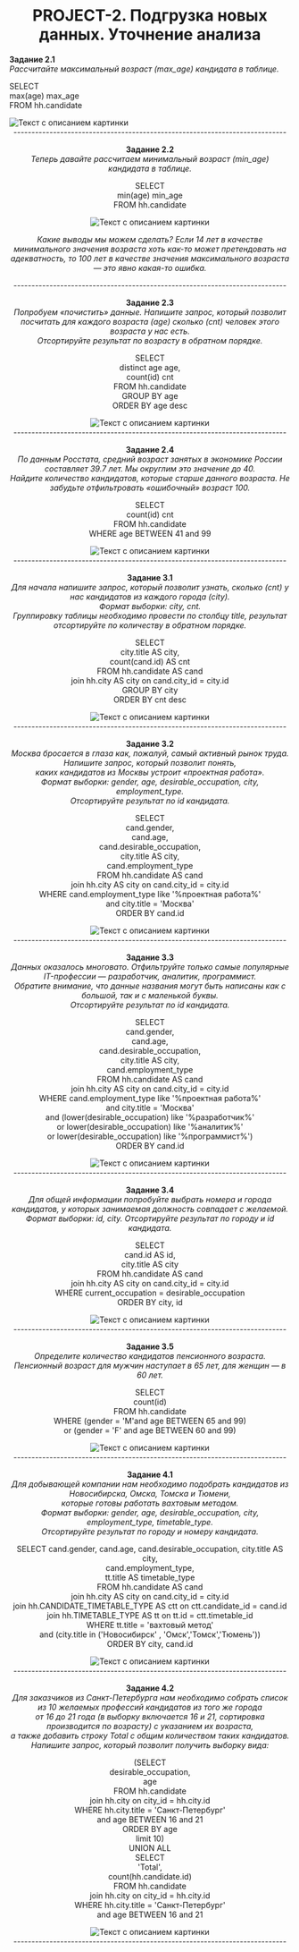 # <center>  PROJECT-2. Подгрузка новых данных. Уточнение анализа  

**Задание 2.1**    
*Рассчитайте максимальный возраст (max_age) кандидата в таблице.*    

SELECT    
    max(age) max_age    
FROM hh.candidate   

<image src="/project_2/images/picture_0.jpg" alt="Текст с описанием картинки">

<center> ----------------------------------------------------------------------------

**Задание 2.2**  
*Теперь давайте рассчитаем минимальный возраст (min_age) кандидата в таблице.*   

SELECT   
    min(age) min_age   
FROM hh.candidate   

<image src="/project_2/images/picture_1.jpg" alt="Текст с описанием картинки">

*Какие выводы мы можем сделать? Если 14 лет в качестве минимального значения возраста хоть как-то может претендовать на адекватность, то 100 лет в качестве значения максимального возраста — это явно какая-то ошибка.*

<center> ----------------------------------------------------------------------------

**Задание 2.3**   
*Попробуем «почистить» данные. Напишите запрос, который позволит посчитать для каждого возраста (age) сколько (cnt) человек этого возраста у нас есть.*   
*Отсортируйте результат по возрасту в обратном порядке.*   

SELECT  
    distinct age age,  
    count(id) cnt  
FROM hh.candidate  
GROUP BY age  
ORDER BY age desc   

<image src="/project_2/images/picture_2.jpg" alt="Текст с описанием картинки">

<center> ----------------------------------------------------------------------------

**Задание 2.4**   
*По данным Росстата, средний возраст занятых в экономике России составляет 39.7 лет. Мы округлим это значение до 40.*   
*Найдите количество кандидатов, которые старше данного возраста. Не забудьте отфильтровать «ошибочный» возраст 100.*

SELECT   
    count(id) cnt   
FROM hh.candidate   
WHERE age BETWEEN 41 and 99   

<image src="/project_2/images/picture_3.jpg" alt="Текст с описанием картинки">

<center> ----------------------------------------------------------------------------

**Задание 3.1**   
*Для начала напишите запрос, который позволит узнать, сколько (cnt) у нас кандидатов из каждого города (city).*    
*Формат выборки: city, cnt.*   
*Группировку таблицы необходимо провести по столбцу title, результат отсортируйте по количеству в обратном порядке.*   

SELECT   
    city.title AS city,   
    count(cand.id) AS cnt   
FROM hh.candidate AS cand   
    join hh.city AS city  on cand.city_id = city.id   
GROUP BY city   
ORDER BY cnt desc   

<image src="/project_2/images/picture_4.jpg" alt="Текст с описанием картинки">

<center> ----------------------------------------------------------------------------

**Задание 3.2**  
*Москва бросается в глаза как, пожалуй, самый активный рынок труда. Напишите запрос, который позволит понять,*   
*каких кандидатов из Москвы устроит «проектная работа».*    
*Формат выборки: gender, age, desirable_occupation, city, employment_type.*  
*Отсортируйте результат по id кандидата.*  

SELECT   
    cand.gender,   
    cand.age,   
    cand.desirable_occupation,    
    city.title AS city,    
    cand.employment_type    
FROM hh.candidate AS cand    
     join hh.city AS city  on cand.city_id = city.id   
WHERE cand.employment_type like '%проектная работа%'    
    and city.title = 'Москва'   
ORDER BY cand.id   

<image src="/project_2/images/picture_5.jpg" alt="Текст с описанием картинки">

<center> ----------------------------------------------------------------------------

**Задание 3.3**  
*Данных оказалось многовато. Отфильтруйте только самые популярные IT-профессии — разработчик, аналитик, программист.*   
*Обратите внимание, что данные названия могут быть написаны как с большой, так и с маленькой буквы.*  
*Отсортируйте результат по id кандидата.*   

SELECT  
    cand.gender,  
    cand.age,  
    cand.desirable_occupation,   
    city.title AS city,    
    cand.employment_type  
FROM hh.candidate AS cand  
     join hh.city AS city  on cand.city_id = city.id  
WHERE cand.employment_type like '%проектная работа%'   
    and city.title = 'Москва'   
    and (lower(desirable_occupation) like  '%разработчик%'   
    or lower(desirable_occupation) like  '%аналитик%'   
    or lower(desirable_occupation) like  '%программист%')   
ORDER BY cand.id   

<image src="/project_2/images/picture_6.jpg" alt="Текст с описанием картинки">

<center> ----------------------------------------------------------------------------

**Задание 3.4**   
*Для общей информации попробуйте выбрать номера и города кандидатов, у которых занимаемая должность совпадает с желаемой.*
*Формат выборки: id, city.*
*Отсортируйте результат по городу и id кандидата.*

SELECT   
    cand.id AS id,  
    city.title AS city   
FROM hh.candidate AS cand   
     join hh.city AS city  on cand.city_id = city.id   
WHERE current_occupation = desirable_occupation    
ORDER BY city, id   

<image src="/project_2/images/picture_7.jpg" alt="Текст с описанием картинки">

<center> ----------------------------------------------------------------------------

**Задание 3.5**  
*Определите количество кандидатов пенсионного возраста.*   
*Пенсионный возраст для мужчин наступает в 65 лет, для женщин — в 60 лет.*  

SELECT  
    count(id)  
FROM hh.candidate   
WHERE (gender = 'M'and  age BETWEEN 65 and 99)   
    or (gender = 'F' and age BETWEEN 60 and 99)  

<image src="/project_2/images/picture_8.jpg" alt="Текст с описанием картинки">

<center> ----------------------------------------------------------------------------

**Задание 4.1**   
*Для добывающей компании нам необходимо подобрать кандидатов из Новосибирска, Омска, Томска и Тюмени,*  
*которые готовы работать вахтовым методом.*   
*Формат выборки: gender, age, desirable_occupation, city, employment_type, timetable_type.*  
*Отсортируйте результат по городу и номеру кандидата.*   

SELECT 
    cand.gender, 
    cand.age, 
    cand.desirable_occupation, 
    city.title AS city,  
    cand.employment_type,  
    tt.title AS timetable_type  
FROM hh.candidate AS cand  
    join hh.city AS city  on cand.city_id = city.id   
    join hh.CANDIDATE_TIMETABLE_TYPE AS ctt on ctt.candidate_id = cand.id  
    join hh.TIMETABLE_TYPE AS tt on tt.id = ctt.timetable_id   
WHERE tt.title = 'вахтовый метод'  
    and (city.title in  ('Новосибирск' , 'Омск','Томск','Тюмень'))   
ORDER BY city, cand.id    

<image src="/project_2/images/picture_9.jpg" alt="Текст с описанием картинки">

<center> ----------------------------------------------------------------------------

**Задание 4.2**   
*Для заказчиков из Санкт-Петербурга нам необходимо собрать список из 10 желаемых профессий кандидатов из того же города*   
*от 16 до 21 года  (в выборку включается 16 и 21, сортировка производится по возрасту) с указанием их возраста,*  
*а также добавить строку Total с общим количеством таких кандидатов.*  
*Напишите запрос, который позволит получить выборку вида:*  

(SELECT  
    desirable_occupation,  
    age  
FROM hh.candidate   
    join hh.city on city_id = hh.city.id  
WHERE hh.city.title = 'Санкт-Петербург'   
    and age BETWEEN 16 and 21   
ORDER BY age  
limit 10)   
UNION ALL   
SELECT   
    'Total',   
    count(hh.candidate.id)   
FROM hh.candidate   
    join hh.city on city_id = hh.city.id   
WHERE hh.city.title = 'Санкт-Петербург'    
    and age BETWEEN 16 and 21   

<image src="/project_2/images/picture_10.jpg" alt="Текст с описанием картинки">

<center> ----------------------------------------------------------------------------    